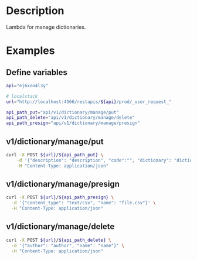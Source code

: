 # Description

Lambda for manage dictionaries.

# Examples
## Define variables

```bash
api="ej6xoo4l3y"

# localstack
url="http://localhost:4566/restapis/${api}/prod/_user_request_"

api_path_put="api/v1/dictionary/manage/put"
api_path_delete="api/v1/dictionary/manage/delete"
api_path_presign="api/v1/dictionary/manage/presign"
```

## v1/dictionary/manage/put
```bash
curl -X POST ${url}/${api_path_put} \
    -d '{"description": "description", "code":"", "dictionary": "dictionary", "name": "name", "author": "author", "category_main": "category_main", "category_sub": "category_sub", "private": false}' \
    -H "Content-Type: application/json" 
```
 
## v1/dictionary/manage/presign
```bash
curl -X POST ${url}/${api_path_presign} \
  -d '{"content_type": "text/csv", "name": "file.csv"}' \
  -H "Content-Type: application/json"
```

## v1/dictionary/manage/delete
```bash
curl -X POST ${url}/${api_path_delete} \
  -d '{"author": "author", "name": "name"}' \
  -H "Content-Type: application/json"
```